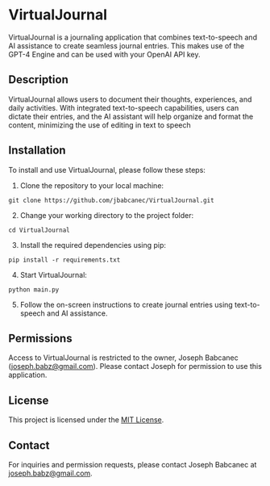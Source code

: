 # VirtualJournal

VirtualJournal is a journaling application that combines text-to-speech and AI assistance to create seamless journal entries. This makes use of the GPT-4 Engine and can be used with your OpenAI API key.

## Description

VirtualJournal allows users to document their thoughts, experiences, and daily activities. With integrated text-to-speech capabilities, users can dictate their entries, and the AI assistant will help organize and format the content, minimizing the use of editing in text to speech

## Installation

To install and use VirtualJournal, please follow these steps:

1. Clone the repository to your local machine:
```
git clone https://github.com/jbabcanec/VirtualJournal.git
```

2. Change your working directory to the project folder:

```
cd VirtualJournal
```

3. Install the required dependencies using pip:

```
pip install -r requirements.txt
```

4. Start VirtualJournal:

```
python main.py
```

5. Follow the on-screen instructions to create journal entries using text-to-speech and AI assistance.

## Permissions

Access to VirtualJournal is restricted to the owner, Joseph Babcanec (joseph.babz@gmail.com). Please contact Joseph for permission to use this application.

## License

This project is licensed under the [MIT License](LICENSE).

## Contact

For inquiries and permission requests, please contact Joseph Babcanec at joseph.babz@gmail.com.
